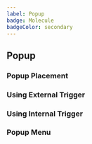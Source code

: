```yaml
---
label: Popup
badge: Molecule
badgeColor: secondary
---
```


## Popup

<ComponentMeta name="NPopup" />

### Popup Placement

<ComponentDemo name="Popups" />

### Using External Trigger

<ComponentDemo name="PopupTriggerProp" />

### Using Internal Trigger

<ComponentDemo name="Dropdown" />

### Popup Menu

<ComponentDemo name="DropdownMenu" />
